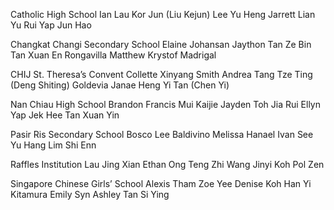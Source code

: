 Catholic High School
Ian Lau Kor Jun (Liu Kejun)
Lee Yu Heng
Jarrett Lian Yu Rui
Yap Jun Hao


Changkat Changi Secondary School
Elaine Johansan
Jaython Tan Ze Bin
Tan Xuan En
Rongavilla Matthew Krystof Madrigal


CHIJ St. Theresa’s Convent
Collette Xinyang Smith
Andrea Tang Tze Ting (Deng Shiting)
Goldevia Janae Heng
Yi Tan (Chen Yi)


Nan Chiau High School
Brandon Francis Mui Kaijie
Jayden Toh Jia Rui 
Ellyn Yap Jek Hee 
Tan Xuan Yin

	
Pasir Ris Secondary School
Bosco Lee
Baldivino Melissa Hanael
Ivan See Yu Hang
Lim Shi Enn


Raffles Institution
Lau Jing Xian
Ethan Ong Teng Zhi
Wang Jinyi
Koh Pol Zen

Singapore Chinese Girls’ School
Alexis Tham Zoe Yee
Denise Koh Han Yi
Kitamura Emily Syn
Ashley Tan Si Ying

